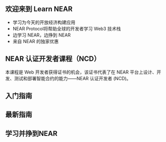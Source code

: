 ## 欢迎来到 Learn NEAR

<!-- Learn NEAR Club banner -->

- 学习为今天的开放经济构建应用
- NEAR Protocol将帮助全球的开发者学习 Web3 技术栈
- 边学习 NEAR，边挣到 NEAR
- 来自 NEAR 的独家优惠

## NEAR 认证开发者课程（NCD）

本课程是 Web 开发者获得证书的机会，该证书代表了在 NEAR 平台上设计、开发、测试和部署智能合约的能力——NEAR 认证开发者 (NCD)。


## 入门指南


## 最新指南


## 学习并挣到NEAR
